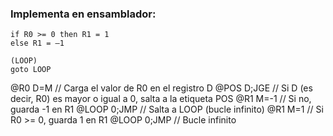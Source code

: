 ### Implementa en ensamblador:
````
if R0 >= 0 then R1 = 1
else R1 = –1

(LOOP)
goto LOOP
````
 @R0
    D=M            // Carga el valor de R0 en el registro D
    @POS
    D;JGE          // Si D (es decir, R0) es mayor o igual a 0, salta a la etiqueta POS
    @R1
    M=-1           // Si no, guarda -1 en R1
    @LOOP
    0;JMP          // Salta a LOOP (bucle infinito)
    @R1
    M=1            // Si R0 >= 0, guarda 1 en R1
    @LOOP
    0;JMP          // Bucle infinito
